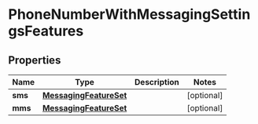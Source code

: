 # PhoneNumberWithMessagingSettingsFeatures

## Properties
Name | Type | Description | Notes
------------ | ------------- | ------------- | -------------
**sms** | [**MessagingFeatureSet**](MessagingFeatureSet.md) |  |  [optional]
**mms** | [**MessagingFeatureSet**](MessagingFeatureSet.md) |  |  [optional]
